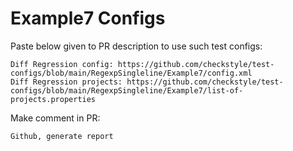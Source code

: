 # Example7 Configs
Paste below given to PR description to use such test configs:
```
Diff Regression config: https://github.com/checkstyle/test-configs/blob/main/RegexpSingleline/Example7/config.xml
Diff Regression projects: https://github.com/checkstyle/test-configs/blob/main/RegexpSingleline/Example7/list-of-projects.properties
```
Make comment in PR:
```
Github, generate report
```
